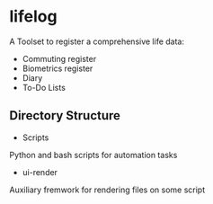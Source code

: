 # lifelog

A Toolset to register a comprehensive life data:
- Commuting register
- Biometrics register
- Diary
- To-Do Lists


## Directory Structure

* Scripts

Python and bash scripts for automation tasks

* ui-render

Auxiliary fremwork for rendering files on some script

